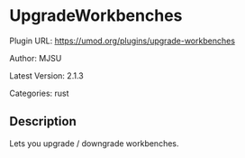 # UpgradeWorkbenches

Plugin URL: https://umod.org/plugins/upgrade-workbenches

Author: MJSU

Latest Version: 2.1.3

Categories: rust

## Description

Lets you upgrade / downgrade workbenches.
